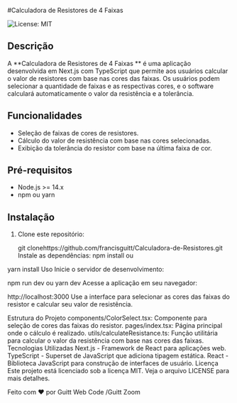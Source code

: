 #Calculadora de Resistores de 4 Faixas

![License: MIT](https://img.shields.io/badge/License-MIT-yellow.svg)

## Descrição

A **Calculadora de Resistores de 4 Faixas ** é uma aplicação desenvolvida em Next.js com TypeScript que permite aos usuários calcular o valor de resistores com base nas cores das faixas. Os usuários podem selecionar a quantidade de faixas e as respectivas cores, e o software calculará automaticamente o valor da resistência e a tolerância.

## Funcionalidades

- Seleção de faixas de cores de resistores.
- Cálculo do valor de resistência com base nas cores selecionadas.
- Exibição da tolerância do resistor com base na última faixa de cor.

## Pré-requisitos

- Node.js >= 14.x
- npm ou yarn

## Instalação

1. Clone este repositório:

   git clonehttps://github.com/francisguitt/Calculadora-de-Resistores.git
Instale as dependências:
npm install
ou

yarn install
Uso
Inicie o servidor de desenvolvimento:

npm run dev
ou
yarn dev
Acesse a aplicação em seu navegador:

http://localhost:3000
Use a interface para selecionar as cores das faixas do resistor e calcular seu valor de resistência.

Estrutura do Projeto
components/ColorSelect.tsx: Componente para seleção de cores das faixas do resistor.
pages/index.tsx: Página principal onde o cálculo é realizado.
utils/calculateResistance.ts: Função utilitária para calcular o valor da resistência com base nas cores das faixas.
Tecnologias Utilizadas
Next.js - Framework de React para aplicações web.
TypeScript - Superset de JavaScript que adiciona tipagem estática.
React - Biblioteca JavaScript para construção de interfaces de usuário.
Licença
Este projeto está licenciado sob a licença MIT. Veja o arquivo LICENSE para mais detalhes.

Feito com ❤️ por Guitt Web Code /Guitt Zoom
